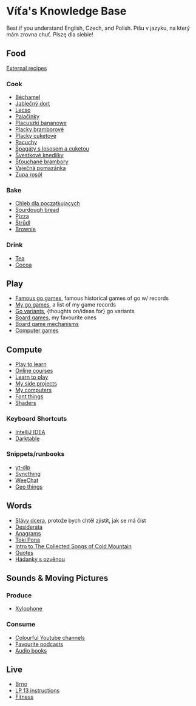 # Víťa's Knowledge Base

Best if you understand English, Czech, and Polish. Píšu v jazyku, na který mám zrovna chuť. Piszę dla siebie!


## Food

[External recipes](cook/links.md)

### Cook

* [Béchamel](cook/bechamel.md)
* [Jablečný dort](cook/jablecny-dort.md)
* [Lecso](cook/lecso.md)
* [Palačinky](cook/palacinky.md)
* [Placuszki bananowe](cook/placuszki-bananowe.md)
* [Placky bramborové](cook/placky-bramborove.md)
* [Placky cuketové](cook/placky-cuketove.md)
* [Racuchy](cook/racuchy.md)
* [Špagáty s lososem a cuketou](cook/spagety-losos-cuketa.md)
* [Švestkové knedlíky](cook/svestkove-knedliky.md)
* [Šťouchané brambory](cook/stouchane.md)
* [Vaječná pomazánka](cook/vajecna-pomazanka.md)
* [Zupa rosół](cook/zupa.md)

### Bake

* [Chleb dla początkujących](cook/easy-bread.md)
* [Sourdough bread](cook/bread.md)
* [Pizza](cook/pizza.md)
* [Štrůdl](cook/strudl.md)
* [Brownie](cook/brownie.md)

### Drink

* [Tea](drink/tea.md)
* [Cocoa](drink/cocoa.md)


## Play

* [Famous go games](games/go/famous.md), famous historical games of go w/ records
* [My go games](games/go/my.md), a list of my game records
* [Go variants](games/go/variants.md), {thoughts on/ideas for} go variants
* [Board games](games/board-fav.md), my favourite ones
* [Board game mechanisms](games/board-mech.md)
* [Computer games](games/computer.md)


## Compute

* [Play to learn](comp/play.md)
* [Online courses](comp/courses.md)
* [Learn to play](comp/games.md)
* [My side projects](comp/side-projects.md)
* [My computers](comp/computers.md)
* [Font things](comp/fonts.md)
* [Shaders](comp/shaders.md)

### Keyboard Shortcuts

* [IntelliJ IDEA](comp/shortcuts/intellij.md)
* [Darktable](comp/shortcuts/darktable.md)

### Snippets/runbooks

* [yt-dlp](comp/shortcuts/yt-dlp.md)
* [Syncthing](comp/shortcuts/syncthing.md)
* [WeeChat](comp/shortcuts/weechat.md)
* [Geo things](comp/geo/index.md)


## Words

* [Slávy dcera](words/slavy-dcera.md), protože bych chtěl zjistit, jak se má číst
* [Desiderata](words/desiderata.md)
* [Anagrams](words/anagram.md)
* [Toki Pona](words/toki-pona.md)
* [Intro to The Collected Songs of Cold Mountain](words/red-pine.md)
* [Quotes](words/quotes.md)
* [Hádanky s ozvěnou](words/hadanky-s-ozvenou.md)


## Sounds & Moving Pictures

### Produce

* [Xylophone](media/xylophone.md)

### Consume

* [Colourful Youtube channels](media/youtube.md)
* [Favourite podcasts](media/podcasts.md)
* [Audio books](media/audiobooks.md)

## Live

* [Brno](brno/brno.md)
* [LP 13 instructions](brno/lp-13.md)
* [Fitness](fit/index.md)
